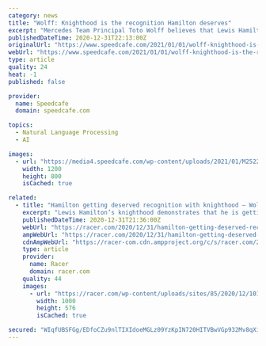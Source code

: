 ```yaml
---
category: news
title: "Wolff: Knighthood is the recognition Hamilton deserves"
excerpt: "Mercedes Team Principal Toto Wolff believes that Lewis Hamilton’s knighthood is a sign that the seven-time world champion is getting the recognition he deserves"
publishedDateTime: 2020-12-31T22:13:00Z
originalUrl: "https://www.speedcafe.com/2021/01/01/wolff-knighthood-is-the-recognition-hamilton-deserves/"
webUrl: "https://www.speedcafe.com/2021/01/01/wolff-knighthood-is-the-recognition-hamilton-deserves/"
type: article
quality: 24
heat: -1
published: false

provider:
  name: Speedcafe
  domain: speedcafe.com

topics:
  - Natural Language Processing
  - AI

images:
  - url: "https://media4.speedcafe.com/wp-content/uploads/2021/01/M252267-1200x800.jpg"
    width: 1200
    height: 800
    isCached: true

related:
  - title: "Hamilton getting deserved recognition with knighthood – Wolff"
    excerpt: "Lewis Hamilton’s knighthood demonstrates that he is getting the recognition he deserves for his record-breaking Formula 1 career, according to Mercedes team principal Toto Wolff. Hamilton follows"
    publishedDateTime: 2020-12-31T21:36:00Z
    webUrl: "https://racer.com/2020/12/31/hamilton-getting-deserved-recognition-with-knighthood-wolff/"
    ampWebUrl: "https://racer.com/2020/12/31/hamilton-getting-deserved-recognition-with-knighthood-wolff/amp/"
    cdnAmpWebUrl: "https://racer-com.cdn.ampproject.org/c/s/racer.com/2020/12/31/hamilton-getting-deserved-recognition-with-knighthood-wolff/amp/"
    type: article
    provider:
      name: Racer
      domain: racer.com
    quality: 44
    images:
      - url: "https://racer.com/wp-content/uploads/sites/85/2020/12/1018347112-LAT-20201115-GP2014_131829SNE24771.jpg?w=1000&h=576&crop=1"
        width: 1000
        height: 576
        isCached: true

secured: "WIqfUBSFGg/EDfoCZu9nlTIXIdoeMGLz09YzKpIN720HITVBwVGp932Mv8qXiCJ36TSAqZMqzlmOvWR5vYyqBz837TDLnPK5e2lhViS5BmUPKKIl+4nB90+yaOJhseLc/7OsyoPjcYD+9YU7jNGVdMaK3VVsm5toO5xCQ3lO7m54uc8fIieNpR3SUXtQfSTJ7XPVX82Owtj2hxJiEp8RpSbbtRSWUX8zt/w547NJRppxjd/AQ0mbRefSiKpRwufeU/vSha+mdnsq78jd15H40baRU8V35IlPSqY6s5pQczGvgubIRjY5pu3jNURfoFq7Ucp43Vo4f8HIy28qxiZR6MNIuOquci+vwCGG46/gTiE=;pK9wMBguFqO1fg3Tc+urrw=="
---
```


